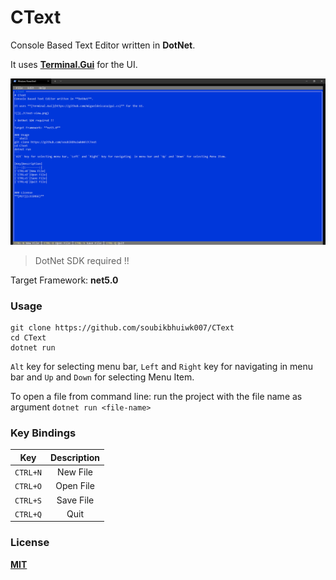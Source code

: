 # CText
Console Based Text Editor written in **DotNet**.

It uses **[Terminal.Gui](https://github.com/migueldeicaza/gui.cs)** for the UI.

![](./CText-view.png)

> DotNet SDK required !!

Target Framework: **net5.0**

### Usage
```shell
git clone https://github.com/soubikbhuiwk007/CText
cd CText
dotnet run
```
`Alt` key for selecting menu bar, `Left` and `Right` key for navigating  in menu bar and `Up` and `Down` for selecting Menu Item.

To open a file from command line: run the project with the file name as argument `dotnet run <file-name>`

### Key Bindings
|Key|Description|
|:--:|:--------:|
|`CTRL+N`|New File|
|`CTRL+O`|Open File|
|`CTRL+S`|Save File|
|`CTRL+Q`|Quit|


### License
**[MIT](LICENSE)**
